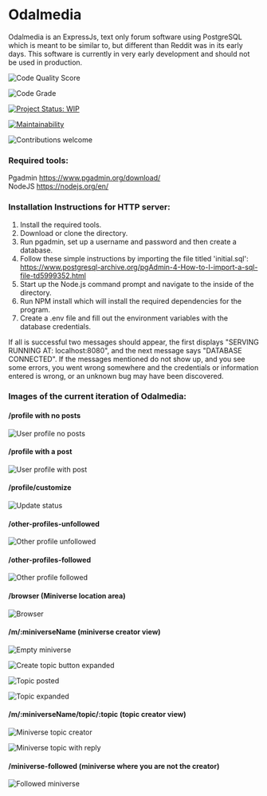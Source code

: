 # Odalmedia
Odalmedia is an ExpressJs, text only forum software using PostgreSQL which is
meant to be similar to, but different than Reddit was in its early days.
This software is currently in very early development and should not be used in production.

![Code Quality Score](https://www.code-inspector.com/project/15427/status/svg)

![Code Grade](https://www.code-inspector.com/project/15427/score/svg)

[![Project Status: WIP](https://www.repostatus.org/badges/latest/wip.svg)](https://www.repostatus.org/#wip)

[![Maintainability](https://api.codeclimate.com/v1/badges/72fef5f8be7a48387caa/maintainability)](https://codeclimate.com/github/zrm99/Odalmedia/maintainability)

![Contributions welcome](https://img.shields.io/badge/contributions-welcome-brightgreen.svg?style=flat)

<h3>
Required tools:
</h3>

Pgadmin https://www.pgadmin.org/download/
<br>
NodeJS https://nodejs.org/en/

<h3>
Installation Instructions for HTTP server:
</h3>

1) Install the required tools.
2) Download or clone the directory.
3) Run pgadmin, set up a username and password and then create a database.
4) Follow these simple instructions by importing the file titled 'initial.sql':
https://www.postgresql-archive.org/pgAdmin-4-How-to-I-import-a-sql-file-td5999352.html
5) Start up the Node.js command prompt and navigate to the inside of the directory.
6) Run NPM install which will install the required dependencies for the program.
7) Create a .env file and fill out the environment variables with the
database credentials.

If all is successful two messages should appear, the first displays
"SERVING RUNNING AT: localhost:8080", and the next message says
"DATABASE CONNECTED". If the messages mentioned do not show up, and you see some
errors, you went wrong somewhere and the credentials or
information entered is wrong, or an unknown bug may have been discovered.

<h3>
Images of the current iteration of Odalmedia:
</h3>

<h4> /profile with no posts </h4>

![User profile no posts](https://user-images.githubusercontent.com/36284384/96004694-8cc58880-0df0-11eb-8c3b-0df124c1df35.png)

<h4> /profile with a post </h4>

![User profile with post](https://user-images.githubusercontent.com/36284384/96004796-aa92ed80-0df0-11eb-833d-ff701fa8b57c.JPG)

<h4> /profile/customize </h4>

![Update status](https://user-images.githubusercontent.com/36284384/96005083-f6de2d80-0df0-11eb-92eb-7dce12851f93.png)

<h4> /other-profiles-unfollowed </h4>

![Other profile unfollowed](https://user-images.githubusercontent.com/36284384/96006602-82a48980-0df2-11eb-88b8-2402690e965f.JPG)

<h4> /other-profiles-followed </h4>

![Other profile followed](https://user-images.githubusercontent.com/36284384/96006741-a5cf3900-0df2-11eb-8b2b-5730404e8256.png)

<h4> /browser (Miniverse location area) </h4>

![Browser](https://user-images.githubusercontent.com/36284384/96005424-4886b800-0df1-11eb-842b-4cbf78349315.png)

<h4> /m/:miniverseName  (miniverse creator view)</h4>

![Empty miniverse](https://user-images.githubusercontent.com/36284384/96005559-681de080-0df1-11eb-9c21-8137a810b8bb.JPG)

![Create topic button expanded](https://user-images.githubusercontent.com/36284384/96005720-956a8e80-0df1-11eb-940c-b564d9fbb7f3.JPG)

![Topic posted](https://user-images.githubusercontent.com/36284384/96005774-a61b0480-0df1-11eb-8ce5-e95163774c28.JPG)

![Topic expanded](https://user-images.githubusercontent.com/36284384/96005833-b3d08a00-0df1-11eb-86d6-3384f3b233d4.png)

<h4> /m/:miniverseName/topic/:topic  (topic creator view) </h4>

![Miniverse topic creator](https://user-images.githubusercontent.com/36284384/96006202-16c22100-0df2-11eb-9663-c7c273390f54.png)

![Miniverse topic with reply](https://user-images.githubusercontent.com/36284384/96006356-3fe2b180-0df2-11eb-9907-1f1daf68aea5.JPG)


<h4> /miniverse-followed (miniverse where you are not the creator) </h4>

![Followed miniverse](https://user-images.githubusercontent.com/36284384/96007370-46255d80-0df3-11eb-925b-fb75819965e9.JPG)
